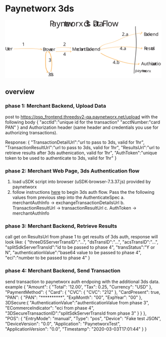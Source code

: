 # Paynetworx 3ds 
![diagram](./static/3ds-flow.svg)

##  overview

### phase 1: Merchant Backend, Upload Data
post to https://psp_frontend.threedsv2-qa.paynetworx.net/upload with the following body
{
    "acctId":"unique id for the transaction"
    "acctNumber:"card PAN"
}
and Authorization header (same header and credentials you use for authorizing transactions).

Response: {
    "TransactionDetailUrl":"url to pass to 3ds, valid for 1hr",
    "TransactionResultUrl":"url to pass to 3ds, valid for 1hr",
    "ResultsUrl":"url to retrieve results after 3ds authenication, valid for 1hr",
    "AuthToken":"unique token to be used to authenticate to 3ds, valid for 1hr"
}

### phase 2: Merchant Web Page, 3ds Authentication flow
1. load uSDK script into browser (uSDK-browser-7.3.37.js) provided by paynetworx
2. follow instructions [here](https://docs.msignia.com/7.X/usdk-docs/the-flow#callout-1---the-authenticate-method) to begin 3ds auth flow. Pass the the following values from previous step into the AuthenticateSpec
    a. merchantAuthInfo -> exchangeTransactionDetailsUrl
    b. TransactionResultUrl -> transactionResultUrl
    c. AuthToken -> merchantAuthInfo

### phase 3: Merchant Backend, Retrieve Results
call get on ResultsUrl from phase 1 to get results of 3ds auth, response will look like:
{ 
    "threeDSServerTransID":"...",
    "dsTransID":"...",
    "acsTransID":"...",
    "splitSdkServerTransId":"id to be passed to phase 4",
    "transStatus":"Y or N",
    "authenticationValue":"base64 value to be passed to phase 4",
    "eci":"number to be passed to phase 4"
}

### phase 4: Merchant Backend, Send Transaction
send transaction to paynetworx auth endpoing with the additional 3ds data. example
 {
    "Amount": {
      "Total": '12.00',
      "Tax": 0.25,
      "Currency": "USD"
    },
    "PaymentMethod": {
      "Card": {
          "CVC": {
              "CVC": "212"
          },
          "CardPresent": true,
          "PAN": {
              "PAN": "**********",
              "ExpMonth": "00",
              "ExpYear": "00"
          },
          3DSecure:{
                "AuthenticationValue":"authenticationValue from phase 3",
                "ECommerceIndicator": "eci from phase 4",
                "3DSecureTransactionID":"splitSdkServerTransId  from phase 3"
          }
      }
    },
    "POS": {
      "EntryMode": "manual",
      "Type": "pos",
      "Device": "Fake test JSON",
      "DeviceVersion": "0.0",
      "Application": "PaynetworxTest",
      "ApplicationVersion": "0.0",
      "Timestamp": "2020-03-03T17:01:44"
    }
  }
